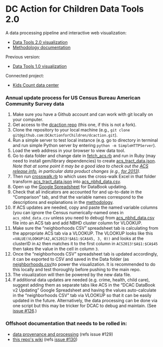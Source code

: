 # DC Action for Children Data Tools 2.0


A data processing pipeline and interactive web visualization:

 * [Data Tools 2.0 visualization](http://datatools.dcactionforchildren.org/)
 * [Methodology documentation](https://www.dcactionforchildren.org/dc-kids-count-data-tools-methodology)


Previous version:

 * [Data Tools 1.0 visualization](http://www.dcactionforchildren.org/dc-kids-count-data-tools)


Connected project:

* [Kids Count data center](http://datacenter.kidscount.org/data#DC)


### Annual update process for US Census Bureau American Community Survey data

1. Make sure you have a Github account and can work with git locally on your computer.
2. Get access to the [dcaction repo](https://github.com/DCActionforChildren/dcaction) (this one, if this is not a fork).
3. Clone the repository to your local machine (e.g., `git clone git@github.com:DCActionforChildren/dcaction.git`).
4. Run a simple server to test local instance (e.g. go to directory in terminal and run simple Python server by entering `python -m SimpleHTTPServer`).
5. Load the web address in your browser to view data tool.
6. Go to data folder and change date in [fetch_acs.rb](/data/fetch_acs.rb) and run in Ruby (may need to install gem/library dependencies) to create [acs_tract_data.json](/data/acs_tract_data.json). *Note that at some point it may be a good idea to check out the [ACS release info](http://www.census.gov/acs/www/data_documentation/data_release_info/), in particular data product changes (e.g., [for 2013](http://www.census.gov/acs/www/data_documentation/2013_data_product_changes/)).*
7. Then run [crosswalk.rb](/data/crosswalk.rb) to which uses the cross-walk Excel in that folder transform [acs_tract_data.json](/data/acs_tract_data.json) into [acs_nbhd_data.csv](/data/acs_nbhd_data.csv).
8. Open up the [Google Spreadsheet](https://docs.google.com/spreadsheet/ccc?key=0AliQRBwTvad9dHpVQkltc05MS2FzdGpCRFZSb0djdFE#gid=35) for DataBook updating.
9. Check that all indicators are accounted for and up-to-date in the “Comparison” tab, and that the variable names correspond to the descriptions and explanations in the [methodology](http://www.dcactionforchildren.org/dc-kids-count-data-tools-methodology).
10. If ACS updates are needed, copy and paste the named variable columns (you can ignore the Census numerically-named ones in `acs_nbhd_data.csv` unless you need to debug) from [acs_nbhd_data.csv](/data/acs_nbhd_data.csv) file into an ACS tab and add NBHD cluster column for VLOOKUP.
11. Make sure the “neighborhoods CSV” spreadsheet tab is calculating from the appropriate ACS tab via a VLOOKUP. The VLOOKUP looks like this `=VALUE(VLOOKUP(A2,ACS2013!$A$1:$CA$45, 3, 0))` and looks at the clusterID in `A2` then matches it to the first column in `ACS2013!$A$1:$CA$45` then takes the value in the cell in column `3`.
12. Once the “neighborhoods CSV” spreadsheet tab is updated accordingly, it can be exported to CSV and saved in the Data folder (as [neighborhoods.csv](/data/neighborhoods.csv))to power the visualization. It is recommended to do this locally and test thoroughly before pushing to the main repo.
13. The visualization will then be powered by the new data file.
14. If additional data updates are needed (e.g. crime, health, child care), suggest adding them as separate tabs like ACS in the “DCAC DataBook v2 Updating” Google Spreadsheet and having the values auto-calculate in the “neighborhoods CSV” tab via VLOOKUP so that it can be easily updated in the future.  Alternatively, the data processing can be done via one script but this may be tricker for DCAC to debug and maintain. (See [issue #126](https://github.com/DCActionforChildren/dcaction/issues/126).)


### Offshoot documentation that needs to be rolled in:

 * [data provenance and processing](http://bit.ly/DCA4C2VizData) (refs issue #129)
 * [this repo's wiki](https://github.com/DCActionforChildren/dcaction/wiki) (refs [issue #130](https://github.com/DCActionforChildren/dcaction/issues/130))
